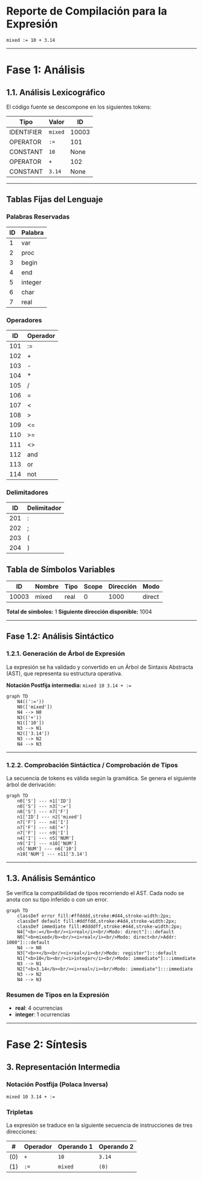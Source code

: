 # Reporte de Compilación para la Expresión

`mixed := 10 + 3.14`

---

# Fase 1: Análisis
## 1.1. Análisis Lexicográfico

El código fuente se descompone en los siguientes tokens:

| Tipo | Valor | ID |
|------|-------|----|
| IDENTIFIER | `mixed` | 10003 |
| OPERATOR | `:=` | 101 |
| CONSTANT | `10` | None |
| OPERATOR | `+` | 102 |
| CONSTANT | `3.14` | None |

---
## Tablas Fijas del Lenguaje

### Palabras Reservadas
| ID | Palabra |
|----|---------|
| 1 | var |
| 2 | proc |
| 3 | begin |
| 4 | end |
| 5 | integer |
| 6 | char |
| 7 | real |

### Operadores
| ID | Operador |
|----|----------|
| 101 | := |
| 102 | + |
| 103 | - |
| 104 | * |
| 105 | / |
| 106 | = |
| 107 | < |
| 108 | > |
| 109 | <= |
| 110 | >= |
| 111 | <> |
| 112 | and |
| 113 | or |
| 114 | not |

### Delimitadores
| ID | Delimitador |
|----|-------------|
| 201 | : |
| 202 | ; |
| 203 | ( |
| 204 | ) |

## Tabla de Símbolos Variables

| ID | Nombre | Tipo | Scope | Dirección | Modo |
|----|--------|------|-------|-----------|------|
| 10003 | mixed | real | 0 | 1000 | direct |

**Total de símbolos:** 1
**Siguiente dirección disponible:** 1004

---

## Fase 1.2: Análisis Sintáctico
### 1.2.1. Generación de Árbol de Expresión

La expresión se ha validado y convertido en un Árbol de Sintaxis Abstracta (AST), que representa su estructura operativa.

**Notación Postfija intermedia:** `mixed 10 3.14 + :=`

```mermaid
graph TD
    N4((':='))
    N0(['mixed'])
    N4 --> N0
    N3(('+'))
    N1(['10'])
    N3 --> N1
    N2(['3.14'])
    N3 --> N2
    N4 --> N3
```

---
### 1.2.2. Comprobación Sintáctica / Comprobación de Tipos

La secuencia de tokens es válida según la gramática. Se genera el siguiente árbol de derivación:

```mermaid
graph TD
    n0['S'] --- n1['ID']
    n0['S'] --- n3[':=']
    n0['S'] --- n7['F']
    n1['ID'] --- n2['mixed']
    n7['F'] --- n4['I']
    n7['F'] --- n8['+']
    n7['F'] --- n9['I']
    n4['I'] --- n5['NUM']
    n9['I'] --- n10['NUM']
    n5['NUM'] --- n6['10']
    n10['NUM'] --- n11['3.14']
```

---
## 1.3. Análisis Semántico

Se verifica la compatibilidad de tipos recorriendo el AST. Cada nodo se anota con su tipo inferido o con un error.

```mermaid
graph TD
    classDef error fill:#ffdddd,stroke:#d44,stroke-width:2px;
    classDef default fill:#ddffdd,stroke:#4d4,stroke-width:2px;
    classDef immediate fill:#ddddff,stroke:#44d,stroke-width:2px;
    N4["<b>:=</b><br/><i>real</i><br/>Modo: direct"]:::default
    N0["<b>mixed</b><br/><i>real</i><br/>Modo: direct<br/>Addr: 1000"]:::default
    N4 --> N0
    N3["<b>+</b><br/><i>real</i><br/>Modo: register"]:::default
    N1["<b>10</b><br/><i>integer</i><br/>Modo: immediate"]:::immediate
    N3 --> N1
    N2["<b>3.14</b><br/><i>real</i><br/>Modo: immediate"]:::immediate
    N3 --> N2
    N4 --> N3
```

### Resumen de Tipos en la Expresión

- **real**: 4 ocurrencias
- **integer**: 1 ocurrencias

---

# Fase 2: Síntesis
## 3. Representación Intermedia

### Notación Postfija (Polaca Inversa)
`mixed 10 3.14 + :=`

### Tripletas
La expresión se traduce en la siguiente secuencia de instrucciones de tres direcciones:

| # | Operador | Operando 1 | Operando 2 |
|---|----------|------------|------------|
|(0)| `+`     | `10`     | `3.14`     |
|(1)| `:=`     | `mixed`     | `(0)`     |
